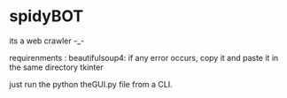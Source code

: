 # spidyBOT
its a web crawler -_-

requirenments :
    beautifulsoup4: if any error occurs, copy it and paste it in the same directory
    tkinter 
    
just run the python theGUI.py file from a CLI.
